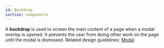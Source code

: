 ```yaml
---
id: Backdrop
section: components
---
```

A **backdrop** is used to screen the main content of a page when a modal overlay is opened. It prevents the user from doing other work on the page until the modal is dismissed. Related design guidelines: [Modal](/design-guidelines/usage-and-behavior/modal)
